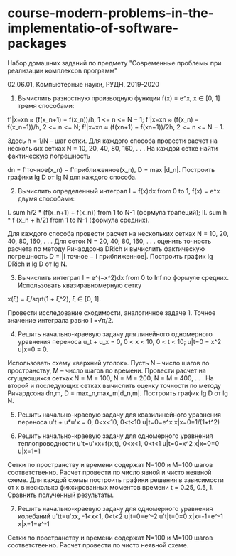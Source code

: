 # course-modern-problems-in-the-implementatio-of-software-packages
Набор домашних заданий по предмету "Современные проблемы при реализации комплексов программ"

02.06.01, Компьютерные науки, РУДН, 2019-2020

1. Вычислить разностную производную функции f(x) = e^x, x ∈ [0, 1] тремя способами:

f'|x=xn ≈ (f(x_n+1) − f(x_n))/h, 1 <= n <= N − 1;
f'|x=xn ≈ (f(x_n) − f(x_n−1))/h, 2 <= n <= N;
f'|x=xn ≈ (f(xn+1) − f(xn−1))/2h, 2 <= n <= N − 1.

Здесь h = 1/N – шаг сетки. Для каждого способа провести расчет на нескольких
сетках N = 10, 20, 40, 80, 160, . . . На каждой сетке найти фактическую погрешность

dn = f'точное(x_n) − f'приближенное(x_n), D = max |d_n|.
Построить графики lg D от lg N для каждого способа.


2. Вычислить определенный интеграл I = f(x)dx from 0 to 1, f(x) = e^x двумя способами:

I. sum h/2 * (f(x_n+1) + f(x_n)) from 1 to N-1 (формула трапеций);
II. sum h * f (x_n + h/2) from 1 to N-1 (формула средних).

Для каждого способа провести расчет на нескольких сетках N = 10, 20, 40, 80, 160, . . . Для сеток N = 20, 40, 80, 160, . . . оценить точность расчета по методу Ричардсона DRich и вычислить фактическую погрешность D = |I точное − I приближенное|. Построить график lg DRich и lg D от lg N.


3. Вычислить интеграл I = e^(−x^2)dx from 0 to Inf по формуле средних. Использовать квазиравномерную сетку

x(ξ) = ξ/sqrt(1 + ξ^2), ξ ∈ [0, 1].

Провести исследование сходимости, аналогичное задаче 1. Точное значение интеграла равно I =√π/2.


4. Решить начально-краевую задачу для линейного одномерного уравнения переноса
u_t + u_x = 0, 0 < x < 10, 0 < t < 10;
u|t=0 = x^2 
u|x=0 = 0.

Использовать схему «верхний уголок». Пусть N – число шагов по пространству, M – число шагов по времени. Провести расчет на сгущающихся сетках N = M = 100, N = M = 200, N = M = 400, . . . На второй и последующих сетках вычислить оценку точности по методу Ричардсона dn,m, D = max_n,max_m|d_n,m|. Построить график lg D от lg N.


5. Решить начально-краевую задачу для квазилинейного уравнения переноса
 u't + u*u'x = 0,  0<x<10,   0<t<10
 u|t=0=e^x
 x|x=0=1/(1+t^2)
 
 
 6. Решить начально-краевую задачу для одномерного уравнения теплопроводности
 u't=u'xx+f(x,t),   0<x<1,  0<t<1
 u|t=0=x^2
 x|x=0=0
 u|x=1=1

 Сетки по пространству и времени содержат N=100 и M=100 шагов соответственно. Расчет провести по число явной и чисто неявной схеме. Для каждой схемы построить графики решения в зависимости от x в несколько фиксированных моментов времени t = 0.25, 0.5, 1. Сравнить полученный результаты.


7. Решить начально-краевую задачу для одномерного уравнения колебаний
u'tt=u'xx,   -1<x<1, 0<t<2
u|t=0=e^-2
u't|t=0=0
x|x=-1=e^-1
x|x=1=e^-1

Сетки по пространству и времени содержат N=100 и M=100 шагов соответственно. Расчет провести по чисто неявной схеме.

